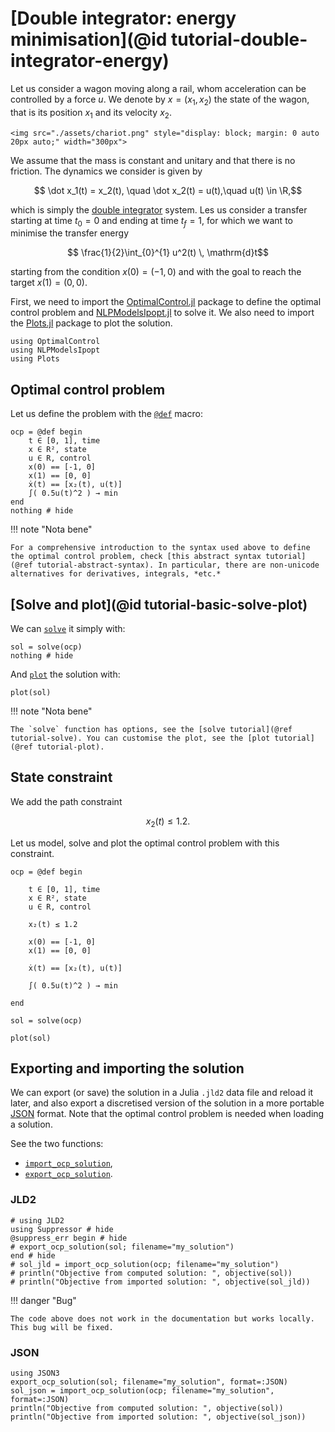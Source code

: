 # [Double integrator: energy minimisation](@id tutorial-double-integrator-energy)

Let us consider a wagon moving along a rail, whom acceleration can be controlled by a force $u$.
We denote by $x = (x_1, x_2)$ the state of the wagon, that is its position $x_1$ and its velocity $x_2$.

```@raw html
<img src="./assets/chariot.png" style="display: block; margin: 0 auto 20px auto;" width="300px">
```

We assume that the mass is constant and unitary and that there is no friction. The dynamics we consider is given by

```math
    \dot x_1(t) = x_2(t), \quad \dot x_2(t) = u(t),\quad u(t) \in \R,
```

which is simply the [double integrator](https://en.wikipedia.org/w/index.php?title=Double_integrator&oldid=1071399674) system.
Les us consider a transfer starting at time $t_0 = 0$ and ending at time $t_f = 1$, for which we want to minimise the transfer energy

```math
    \frac{1}{2}\int_{0}^{1} u^2(t) \, \mathrm{d}t
```

starting from the condition $x(0) = (-1, 0)$ and with the goal to reach the target $x(1) = (0, 0)$.

First, we need to import the [OptimalControl.jl](https://control-toolbox.org/OptimalControl.jl) package to define the 
optimal control problem and [NLPModelsIpopt.jl](https://jso.dev/NLPModelsIpopt.jl) to solve it. 
We also need to import the [Plots.jl](https://docs.juliaplots.org) package to plot the solution.

```@example main
using OptimalControl
using NLPModelsIpopt
using Plots
```

## Optimal control problem

Let us define the problem with the [`@def`](@ref) macro:

```@example main
ocp = @def begin
    t ∈ [0, 1], time
    x ∈ R², state
    u ∈ R, control
    x(0) == [-1, 0]
    x(1) == [0, 0]
    ẋ(t) == [x₂(t), u(t)]
    ∫( 0.5u(t)^2 ) → min
end
nothing # hide
```

!!! note "Nota bene"

    For a comprehensive introduction to the syntax used above to define the optimal control problem, check [this abstract syntax tutorial](@ref tutorial-abstract-syntax). In particular, there are non-unicode alternatives for derivatives, integrals, *etc.*
    
## [Solve and plot](@id tutorial-basic-solve-plot)

We can [`solve`](@ref) it simply with:

```@example main
sol = solve(ocp)
nothing # hide
```

And [`plot`](@ref) the solution with:

```@example main
plot(sol)
```

!!! note "Nota bene"

    The `solve` function has options, see the [solve tutorial](@ref tutorial-solve). You can customise the plot, see the [plot tutorial](@ref tutorial-plot).

## State constraint

We add the path constraint

```math
x_2(t) \le 1.2.
```

Let us model, solve and plot the optimal control problem with this constraint.

```@example main
ocp = @def begin

    t ∈ [0, 1], time
    x ∈ R², state
    u ∈ R, control

    x₂(t) ≤ 1.2

    x(0) == [-1, 0]
    x(1) == [0, 0]

    ẋ(t) == [x₂(t), u(t)]

    ∫( 0.5u(t)^2 ) → min

end

sol = solve(ocp)

plot(sol)
```

## Exporting and importing the solution

We can export (or save) the solution in a Julia `.jld2` data file and reload it later, and also export a discretised version of the solution in a more portable [JSON](https://en.wikipedia.org/wiki/JSON) format. Note that the optimal control problem is needed when loading a solution.

See the two functions:

- [`import_ocp_solution`](@ref),
- [`export_ocp_solution`](@ref).
  
### JLD2

```@example main
# using JLD2
using Suppressor # hide
@suppress_err begin # hide
# export_ocp_solution(sol; filename="my_solution")
end # hide
# sol_jld = import_ocp_solution(ocp; filename="my_solution")
# println("Objective from computed solution: ", objective(sol))
# println("Objective from imported solution: ", objective(sol_jld))
```

!!! danger "Bug"

    The code above does not work in the documentation but works locally. This bug will be fixed.

### JSON

```@example main
using JSON3
export_ocp_solution(sol; filename="my_solution", format=:JSON)
sol_json = import_ocp_solution(ocp; filename="my_solution", format=:JSON)
println("Objective from computed solution: ", objective(sol))
println("Objective from imported solution: ", objective(sol_json))
```
